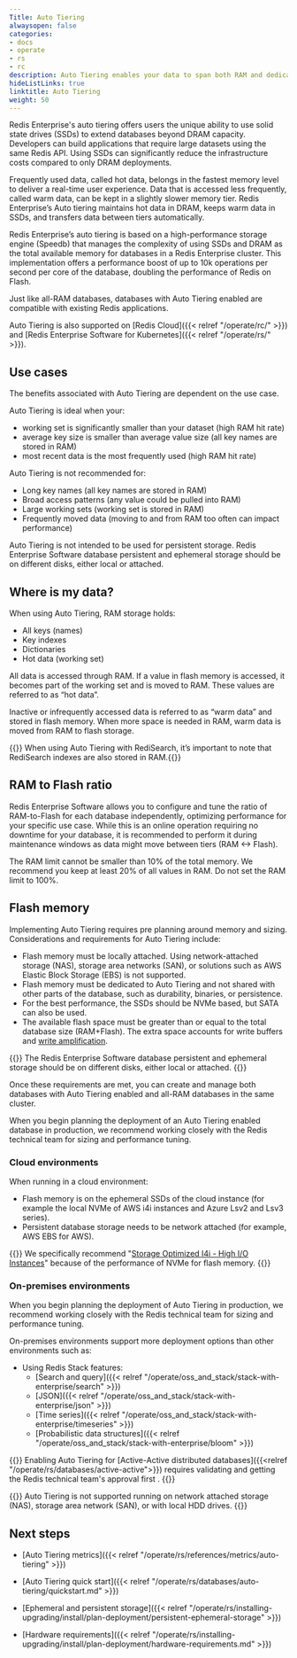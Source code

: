 ```yaml
---
Title: Auto Tiering
alwaysopen: false
categories:
- docs
- operate
- rs
- rc
description: Auto Tiering enables your data to span both RAM and dedicated flash memory.
hideListLinks: true
linktitle: Auto Tiering
weight: 50
---
```

Redis Enterprise's auto tiering offers users the unique ability to use solid state drives (SSDs) to extend databases beyond DRAM capacity.
Developers can build applications that require large datasets using the same Redis API.
Using SSDs can significantly reduce the infrastructure costs compared to only DRAM deployments. 

Frequently used data, called hot data, belongs in the fastest memory level to deliver a real-time user experience.
Data that is accessed less frequently, called warm data, can be kept in a slightly slower memory tier.
Redis Enterprise’s Auto tiering maintains hot data in DRAM, keeps warm data in SSDs, and transfers data between tiers automatically.

Redis Enterprise’s auto tiering is based on a high-performance storage engine (Speedb) that manages the complexity of using SSDs and DRAM as the total available memory for databases in a Redis Enterprise cluster. This implementation offers a performance boost of up to 10k operations per second per core of the database, doubling the performance of Redis on Flash.

Just like all-RAM databases, databases with Auto Tiering enabled are compatible with existing Redis applications.

Auto Tiering is also supported on [Redis Cloud]({{< relref "/operate/rc/" >}}) and [Redis Enterprise Software for Kubernetes]({{< relref "/operate/rs/" >}}).

## Use cases

The benefits associated with Auto Tiering are dependent on the use case.

Auto Tiering is ideal when your:

- working set is significantly smaller than your dataset (high RAM hit rate)
- average key size is smaller than average value size (all key names are stored in RAM)
- most recent data is the most frequently used (high RAM hit rate)

Auto Tiering is not recommended for:

- Long key names (all key names are stored in RAM)
- Broad access patterns (any value could be pulled into RAM)
- Large working sets (working set is stored in RAM)
- Frequently moved data (moving to and from RAM too often can impact performance)

Auto Tiering is not intended to be used for persistent storage. Redis Enterprise Software database persistent and ephemeral storage should be on different disks, either local or attached.

## Where is my data?

When using Auto Tiering, RAM storage holds:
- All keys (names)
- Key indexes
- Dictionaries
- Hot data (working set)

All data is accessed through RAM. If a value in flash memory is accessed, it becomes part of the working set and is moved to RAM. These values are referred to as “hot data”.

Inactive or infrequently accessed data is referred to as “warm data” and stored in flash memory. When more space is needed in RAM, warm data is moved from RAM to flash storage.

{{<note>}} When using Auto Tiering with RediSearch, it’s important to note that RediSearch indexes are also stored in RAM.{{</note>}}

## RAM to Flash ratio

Redis Enterprise Software allows you to configure and tune the ratio of RAM-to-Flash for each database independently, optimizing performance for your specific use case.
While this is an online operation requiring no downtime for your database, it is recommended to perform it during maintenance windows as data might move between tiers (RAM <-> Flash).

The RAM limit cannot be smaller than 10% of the total memory. We recommend you keep at least 20% of all values in RAM. Do not set the RAM limit to 100%.

## Flash memory

Implementing Auto Tiering requires pre planning around memory and sizing. Considerations and requirements for Auto Tiering include:

- Flash memory must be locally attached. Using network-attached storage (NAS), storage area networks (SAN), or solutions such as AWS Elastic Block Storage (EBS) is not supported. 
- Flash memory must be dedicated to Auto Tiering and not shared with other parts of the database, such as durability, binaries, or persistence.
- For the best performance, the SSDs should be NVMe based, but SATA can also be used.
- The available flash space must be greater than or equal to the total database size (RAM+Flash). The extra space accounts for write buffers and [write amplification](https://en.wikipedia.org/wiki/Write_amplification).

{{<note>}} The Redis Enterprise Software database persistent and ephemeral storage should be on different disks, either local or attached. {{</note>}}

Once these requirements are met, you can create and manage both databases with Auto Tiering enabled and
all-RAM databases in the same cluster.

When you begin planning the deployment of an Auto Tiering enabled database in production,
we recommend working closely with the Redis technical team for sizing and performance tuning.

### Cloud environments

When running in a cloud environment:

- Flash memory is on the ephemeral SSDs of the cloud instance (for example the local NVMe of AWS i4i instances and Azure Lsv2 and Lsv3 series).
- Persistent database storage needs to be network attached (for example, AWS EBS for AWS).

{{<note>}}
We specifically recommend "[Storage Optimized I4i - High I/O Instances](https://aws.amazon.com/ec2/instance-types/#storage-optimized)" because of the performance of NVMe for flash memory. {{</note>}}

### On-premises environments

When you begin planning the deployment of Auto Tiering in production, we recommend working closely with the Redis technical team for sizing and performance tuning.

On-premises environments support more deployment options than other environments such as:

- Using Redis Stack features:
  - [Search and query]({{< relref "/operate/oss_and_stack/stack-with-enterprise/search" >}}) 
  - [JSON]({{< relref "/operate/oss_and_stack/stack-with-enterprise/json" >}})
  - [Time series]({{< relref "/operate/oss_and_stack/stack-with-enterprise/timeseries" >}})
  - [Probabilistic data structures]({{< relref "/operate/oss_and_stack/stack-with-enterprise/bloom" >}})


{{<note>}} Enabling Auto Tiering for [Active-Active distributed databases]({{<relref "/operate/rs/databases/active-active">}}) requires validating and getting the Redis technical team's approval first . {{</note>}}

{{<warning>}} Auto Tiering is not supported running on network attached storage (NAS), storage area network (SAN), or with local HDD drives. {{</warning>}}

## Next steps

- [Auto Tiering metrics]({{< relref "/operate/rs/references/metrics/auto-tiering" >}})
- [Auto Tiering quick start]({{< relref "/operate/rs/databases/auto-tiering/quickstart.md" >}})

- [Ephemeral and persistent storage]({{< relref "/operate/rs/installing-upgrading/install/plan-deployment/persistent-ephemeral-storage" >}})
- [Hardware requirements]({{< relref "/operate/rs/installing-upgrading/install/plan-deployment/hardware-requirements.md" >}})
